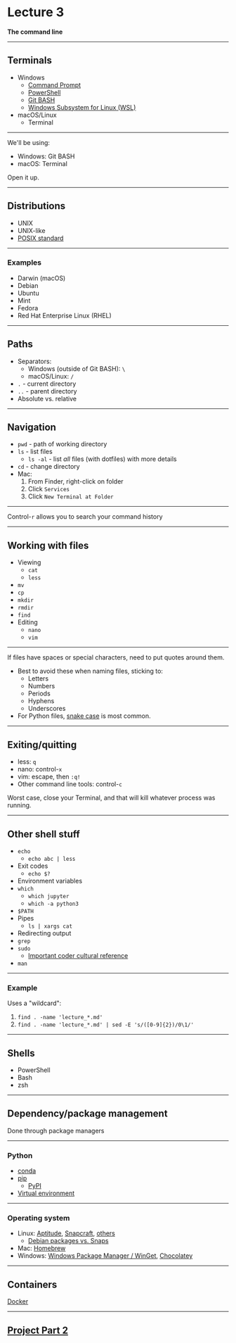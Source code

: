 # Lecture 3

**The command line**

---

## Terminals

- Windows
  - [Command Prompt](https://www.dell.com/support/kbdoc/en-us/000130703/the-command-prompt-what-it-is-and-how-to-use-it-on-a-dell-system)
  - [PowerShell](https://learn.microsoft.com/en-us/powershell/scripting/overview)
  - [Git BASH](https://gitforwindows.org/)
  - [Windows Subsystem for Linux (WSL)](https://learn.microsoft.com/en-us/windows/wsl/about)
- macOS/Linux
  - Terminal

---

We'll be using:

- Windows: Git BASH
- macOS: Terminal

Open it up.

---

## Distributions

- UNIX
- UNIX-like
- [POSIX standard](https://en.wikipedia.org/wiki/POSIX)

---

### Examples

- Darwin (macOS)
- Debian
- Ubuntu
- Mint
- Fedora
- Red Hat Enterprise Linux (RHEL)

---

## Paths

- Separators:
  - Windows (outside of Git BASH): `\`
  - macOS/Linux: `/`
- `.` - current directory
- `..` - parent directory
- Absolute vs. relative

---

## Navigation

- `pwd` - path of working directory
- `ls` - list files
  - `ls -al` - list _all_ files (with dotfiles) with more details
- `cd` - change directory
- Mac:
  1. From Finder, right-click on folder
  1. Click `Services`
  1. Click `New Terminal at Folder`

---

Control-`r` allows you to search your command history

---

## Working with files

- Viewing
  - `cat`
  - `less`
- `mv`
- `cp`
- `mkdir`
- `rmdir`
- `find`
- Editing
  - `nano`
  - `vim`

---

If files have spaces or special characters, need to put quotes around them.

- Best to avoid these when naming files, sticking to:
  - Letters
  - Numbers
  - Periods
  - Hyphens
  - Underscores
- For Python files, [snake case](https://en.wikipedia.org/wiki/Snake_case) is most common.

---

## Exiting/quitting

- less: `q`
- nano: control-`x`
- vim: escape, then `:q!`
- Other command line tools: control-`c`

Worst case, close your Terminal, and that will kill whatever process was running.

---

## Other shell stuff

- `echo`
  - `echo abc | less`
- Exit codes
  - `echo $?`
- Environment variables
- `which`
  - `which jupyter`
  - `which -a python3`
- `$PATH`
- Pipes
  - `ls | xargs cat`
- Redirecting output
- `grep`
- `sudo`
  - [Important coder cultural reference](https://xkcd.com/149/)
- `man`

---

### Example

Uses a "wildcard":

1. `find . -name 'lecture_*.md'`
1. `find . -name 'lecture_*.md' | sed -E 's/([0-9]{2})/0\1/'`

---

## Shells

- PowerShell
- Bash
- zsh

---

## Dependency/package management

Done through package managers

---

### Python

- [conda](https://docs.conda.io/projects/conda/en/stable/user-guide/getting-started.html)
- [pip](https://packaging.python.org/en/latest/tutorials/installing-packages/)
  - [PyPI](https://pypi.org/)
- [Virtual environment](https://docs.python.org/3/library/venv.html)

---

### Operating system

- Linux: [Aptitude](https://documentation.ubuntu.com/server/how-to/software/package-management/), [Snapcraft](https://snapcraft.io/docs), [others](https://www.linode.com/docs/guides/linux-package-management-overview/)
  - [Debian packages vs. Snaps](https://www.reddit.com/r/Ubuntu/comments/a364ii/proscons_of_snap_vs_apt/)
- Mac: [Homebrew](https://brew.sh/)
- Windows: [Windows Package Manager / WinGet](https://learn.microsoft.com/en-us/windows/package-manager/), [Chocolatey](https://chocolatey.org/)

---

## Containers

[Docker](https://aws.amazon.com/docker/)

---

## [Project Part 2](../docs/project.md#part-2)
